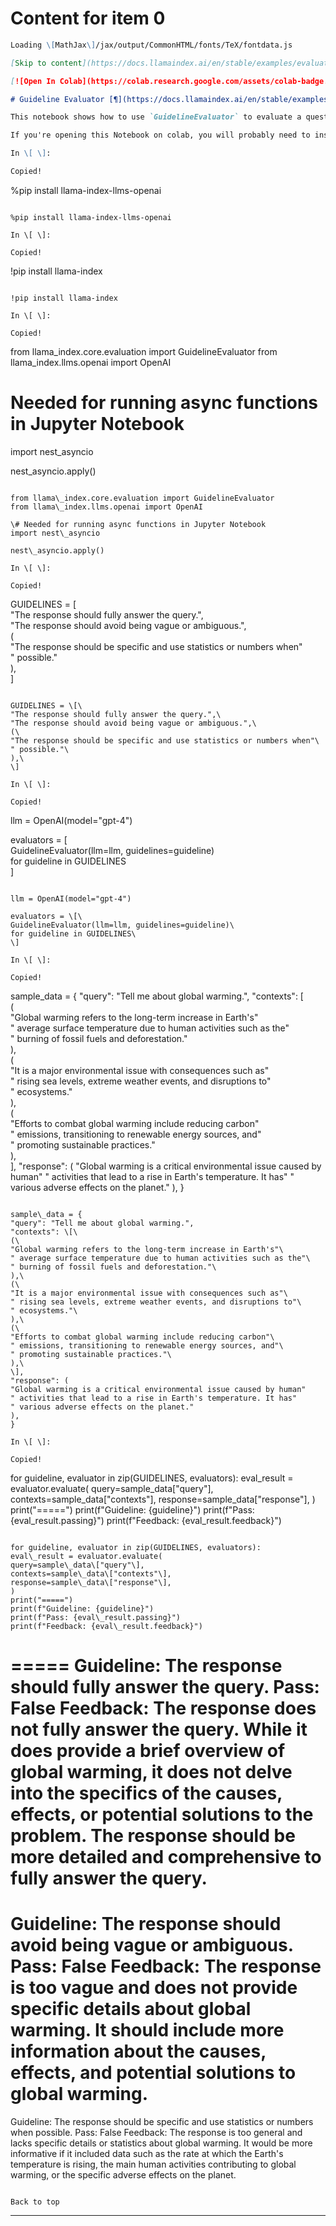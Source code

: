 # Content for item 0

```markdown
Loading \[MathJax\]/jax/output/CommonHTML/fonts/TeX/fontdata.js

[Skip to content](https://docs.llamaindex.ai/en/stable/examples/evaluation/guideline_eval/#guideline-evaluator)

[![Open In Colab](https://colab.research.google.com/assets/colab-badge.svg)](https://colab.research.google.com/github/run-llama/llama_index/blob/main/docs/docs/examples/evaluation/guideline_eval.ipynb)

# Guideline Evaluator [¶](https://docs.llamaindex.ai/en/stable/examples/evaluation/guideline_eval/\#guideline-evaluator)

This notebook shows how to use `GuidelineEvaluator` to evaluate a question answer system given user specified guidelines.

If you're opening this Notebook on colab, you will probably need to install LlamaIndex 🦙.

In \[ \]:

Copied!

```
%pip install llama-index-llms-openai

```

%pip install llama-index-llms-openai

In \[ \]:

Copied!

```
!pip install llama-index

```

!pip install llama-index

In \[ \]:

Copied!

```
from llama_index.core.evaluation import GuidelineEvaluator
from llama_index.llms.openai import OpenAI

# Needed for running async functions in Jupyter Notebook
import nest_asyncio

nest_asyncio.apply()

```

from llama\_index.core.evaluation import GuidelineEvaluator
from llama\_index.llms.openai import OpenAI

\# Needed for running async functions in Jupyter Notebook
import nest\_asyncio

nest\_asyncio.apply()

In \[ \]:

Copied!

```
GUIDELINES = [\
    "The response should fully answer the query.",\
    "The response should avoid being vague or ambiguous.",\
    (\
        "The response should be specific and use statistics or numbers when"\
        " possible."\
    ),\
]

```

GUIDELINES = \[\
"The response should fully answer the query.",\
"The response should avoid being vague or ambiguous.",\
(\
"The response should be specific and use statistics or numbers when"\
" possible."\
),\
\]

In \[ \]:

Copied!

```
llm = OpenAI(model="gpt-4")

evaluators = [\
    GuidelineEvaluator(llm=llm, guidelines=guideline)\
    for guideline in GUIDELINES\
]

```

llm = OpenAI(model="gpt-4")

evaluators = \[\
GuidelineEvaluator(llm=llm, guidelines=guideline)\
for guideline in GUIDELINES\
\]

In \[ \]:

Copied!

```
sample_data = {
    "query": "Tell me about global warming.",
    "contexts": [\
        (\
            "Global warming refers to the long-term increase in Earth's"\
            " average surface temperature due to human activities such as the"\
            " burning of fossil fuels and deforestation."\
        ),\
        (\
            "It is a major environmental issue with consequences such as"\
            " rising sea levels, extreme weather events, and disruptions to"\
            " ecosystems."\
        ),\
        (\
            "Efforts to combat global warming include reducing carbon"\
            " emissions, transitioning to renewable energy sources, and"\
            " promoting sustainable practices."\
        ),\
    ],
    "response": (
        "Global warming is a critical environmental issue caused by human"
        " activities that lead to a rise in Earth's temperature. It has"
        " various adverse effects on the planet."
    ),
}

```

sample\_data = {
"query": "Tell me about global warming.",
"contexts": \[\
(\
"Global warming refers to the long-term increase in Earth's"\
" average surface temperature due to human activities such as the"\
" burning of fossil fuels and deforestation."\
),\
(\
"It is a major environmental issue with consequences such as"\
" rising sea levels, extreme weather events, and disruptions to"\
" ecosystems."\
),\
(\
"Efforts to combat global warming include reducing carbon"\
" emissions, transitioning to renewable energy sources, and"\
" promoting sustainable practices."\
),\
\],
"response": (
"Global warming is a critical environmental issue caused by human"
" activities that lead to a rise in Earth's temperature. It has"
" various adverse effects on the planet."
),
}

In \[ \]:

Copied!

```
for guideline, evaluator in zip(GUIDELINES, evaluators):
    eval_result = evaluator.evaluate(
        query=sample_data["query"],
        contexts=sample_data["contexts"],
        response=sample_data["response"],
    )
    print("=====")
    print(f"Guideline: {guideline}")
    print(f"Pass: {eval_result.passing}")
    print(f"Feedback: {eval_result.feedback}")

```

for guideline, evaluator in zip(GUIDELINES, evaluators):
eval\_result = evaluator.evaluate(
query=sample\_data\["query"\],
contexts=sample\_data\["contexts"\],
response=sample\_data\["response"\],
)
print("=====")
print(f"Guideline: {guideline}")
print(f"Pass: {eval\_result.passing}")
print(f"Feedback: {eval\_result.feedback}")

```
=====
Guideline: The response should fully answer the query.
Pass: False
Feedback: The response does not fully answer the query. While it does provide a brief overview of global warming, it does not delve into the specifics of the causes, effects, or potential solutions to the problem. The response should be more detailed and comprehensive to fully answer the query.
=====
Guideline: The response should avoid being vague or ambiguous.
Pass: False
Feedback: The response is too vague and does not provide specific details about global warming. It should include more information about the causes, effects, and potential solutions to global warming.
=====
Guideline: The response should be specific and use statistics or numbers when possible.
Pass: False
Feedback: The response is too general and lacks specific details or statistics about global warming. It would be more informative if it included data such as the rate at which the Earth's temperature is rising, the main human activities contributing to global warming, or the specific adverse effects on the planet.

```

Back to top
```

----
